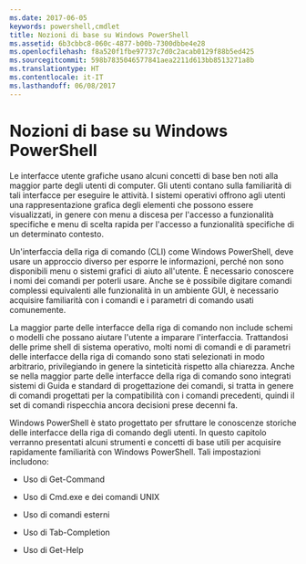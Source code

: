 ```yaml
---
ms.date: 2017-06-05
keywords: powershell,cmdlet
title: Nozioni di base su Windows PowerShell
ms.assetid: 6b3cbbc8-060c-4877-b00b-7300dbbe4e28
ms.openlocfilehash: f8a520f1fbe97737c7d0c2acab0129f88b5ed425
ms.sourcegitcommit: 598b7835046577841aea2211d613bb8513271a8b
ms.translationtype: HT
ms.contentlocale: it-IT
ms.lasthandoff: 06/08/2017
---
```

# <a name="windows-powershell-basics"></a>Nozioni di base su Windows PowerShell
Le interfacce utente grafiche usano alcuni concetti di base ben noti alla maggior parte degli utenti di computer. Gli utenti contano sulla familiarità di tali interfacce per eseguire le attività. I sistemi operativi offrono agli utenti una rappresentazione grafica degli elementi che possono essere visualizzati, in genere con menu a discesa per l'accesso a funzionalità specifiche e menu di scelta rapida per l'accesso a funzionalità specifiche di un determinato contesto.

Un'interfaccia della riga di comando (CLI) come Windows PowerShell, deve usare un approccio diverso per esporre le informazioni, perché non sono disponibili menu o sistemi grafici di aiuto all'utente. È necessario conoscere i nomi dei comandi per poterli usare. Anche se è possibile digitare comandi complessi equivalenti alle funzionalità in un ambiente GUI, è necessario acquisire familiarità con i comandi e i parametri di comando usati comunemente.

La maggior parte delle interfacce della riga di comando non include schemi o modelli che possano aiutare l'utente a imparare l'interfaccia. Trattandosi delle prime shell di sistema operativo, molti nomi di comandi e di parametri delle interfacce della riga di comando sono stati selezionati in modo arbitrario, privilegiando in genere la sinteticità rispetto alla chiarezza. Anche se nella maggior parte delle interfacce della riga di comando sono integrati sistemi di Guida e standard di progettazione dei comandi, si tratta in genere di comandi progettati per la compatibilità con i comandi precedenti, quindi il set di comandi rispecchia ancora decisioni prese decenni fa.

Windows PowerShell è stato progettato per sfruttare le conoscenze storiche delle interfacce della riga di comando degli utenti. In questo capitolo verranno presentati alcuni strumenti e concetti di base utili per acquisire rapidamente familiarità con Windows PowerShell. Tali impostazioni includono:

-   Uso di Get-Command

-   Uso di Cmd.exe e dei comandi UNIX

-   Uso di comandi esterni

-   Uso di Tab-Completion

-   Uso di Get-Help

